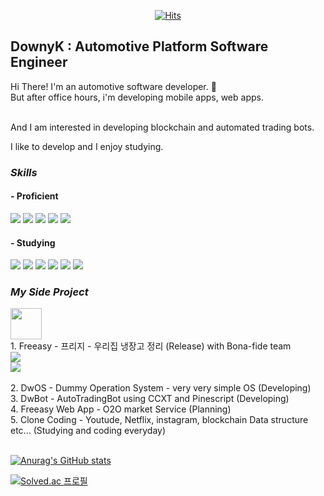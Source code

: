    
  <div align=center>
	
  [![Hits](https://hits.seeyoufarm.com/api/count/incr/badge.svg?url=https%3A%2F%2Fgithub.com%2Fdownybehind)](https://hits.seeyoufarm.com) 
	
  </div>
  
## DownyK : Automotive Platform Software Engineer 

Hi There! I'm an automotive software developer. 🚗<br/>
But after office hours, i'm developing mobile apps, web apps.<br/><br/>

And I am interested in developing blockchain and automated trading bots.<br/>

I like to develop and I enjoy studying.</br>

### _Skills_ <br/> 

#### - Proficient
<img src="https://img.shields.io/badge/C-blue?style=flat&logo=C&logoColor=#A8B9CC"/> </a>
<img src="https://img.shields.io/badge/C++-orange?style=flat&logo=c%2B%2B&logoColor=#00599C"/> </a>
<img src="https://img.shields.io/badge/autosar-red"/> </a>
<img src="https://img.shields.io/badge/ISO26262-yellow"/> </a>
<img src="https://img.shields.io/badge/ASPICE-yellowgreen"/> </a>

#### - Studying
<img src="https://img.shields.io/badge/JavaScript-F7DF1E?style=flat&logo=JavaScript&logoColor#F7DF1E"/> </a>
<img src="https://img.shields.io/badge/React-blue?style=flat&logo=React&logoColor=#61DAFB"/> </a>
<img src="https://img.shields.io/badge/Node.js-Green?style=flat&logo=node.js&logoColor=#339933"/> </a>
<img src="https://img.shields.io/badge/Vue.js-4FC08D?style=flat&logo=vue.js&logoColor=#4FC08D"/> </a>
<img src="https://img.shields.io/badge/Express.js-blue"/> </a>
<img src="https://img.shields.io/badge/NestJS-E0234E?style=flat&logo=NestJS&logoColor=#E0234E"/> </a>


### _My Side Project_ <br/>

<div align="Left">
<img src="https://user-images.githubusercontent.com/41497254/138383991-6103151b-18c0-40ba-a557-8232baf02411.png" width="50" height="50"><br/>
1. Freeasy - 프리지 - 우리집 냉장고 정리 (Release) with Bona-fide team <br/>
<a href="https://apps.apple.com/kr/app/freeasy/id1558489505"> <img src="https://img.shields.io/badge/      ios   App Download -000000?style=flat&logo=iOS&logoColor=#000000"/><br/> </a>
<a href="https://play.google.com/store/apps/details?id=com.bonafide.freeasy&hl=ko&gl=US"> <img src="https://img.shields.io/badge/Android App Download -3DDC84?style=flat&logo=Android&logoColor=#3DDC84"/></a> 	<br/><br/>
</div>

<div align="left">
2. DwOS - Dummy Operation System - very very simple OS (Developing)
</div>

<div align="left">
3. DwBot - AutoTradingBot using CCXT and Pinescript (Developing)
</div>

<div align="left">
4. Freeasy Web App - O2O market Service (Planning)
</div>

<div align="left">
5. Clone Coding - Youtude, Netflix, instagram, blockchain Data structure etc... (Studying and coding everyday)
<br/><br/>
</div>
	
[![Anurag's GitHub stats](https://github-readme-stats.vercel.app/api?username=downybehind&count_private=true&show_icons=true&theme=gruvbox)](https://github.com/anuraghazra/github-readme-stats)


[![Solved.ac
프로필](http://mazassumnida.wtf/api/mini/generate_badge?boj=kim1023123)](https://solved.ac/kim1023123)



<!--
**DownyBehind/DownyBehind** is a ✨ _special_ ✨ repository because its `README.md` (this file) appears on your GitHub profile.

Here are some ideas to get you started:

- 🔭 I’m currently working on ...
- 🌱 I’m currently learning ...
- 👯 I’m looking to collaborate on ...
- 🤔 I’m looking for help with ...
- 💬 Ask me about ...
- 📫 How to reach me: ...
- 😄 Pronouns: ...
- ⚡ Fun fact: ...
-->
